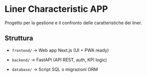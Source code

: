 # Liner Characteristic APP

Progetto per la gestione e il confronto delle caratteristiche dei liner.

## Struttura
- `frontend/` → Web app Next.js (UI + PWA ready)
  
- `backend/` → FastAPI (API REST, auth, KPI logic)


- `database/` → Script SQL o migrazioni ORM


